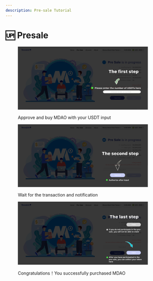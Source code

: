 ```yaml
---
description: Pre-sale Tutorial
---
```


# 🆙 Presale

<figure><img src=".gitbook/assets/Group 707.png" alt=""><figcaption><p>Approve and buy MDAO with your USDT input</p></figcaption></figure>

<figure><img src=".gitbook/assets/Group 708.png" alt=""><figcaption><p>Wait for the transaction and notification</p></figcaption></figure>

<figure><img src=".gitbook/assets/Group 709.png" alt=""><figcaption><p>Congratulations！You successfully purchased MDAO </p></figcaption></figure>
